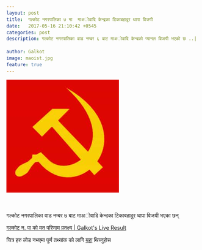 ```yaml
---
layout: post
title:  गल्कोट नगरपालिका ७ मा  माअाेवादि केन्द्रका टिकाबहादुर थापा विजयी
date:   2017-05-16 21:10:42 +0545
categories: post
description: गल्कोट नगरपालिका वाड नम्बर ६ बाट माअाेवादि केन्दको प्यानल विजयी भएको छ ..| Galkot Municipality News, Khabar, Information, Election, Local 

author: Galkot
image: maoist.jpg
feature: true
---
```


<img src="maoist.jpg" alt="cpn">
<br>


<br><br>
गल्कोट नगरपालिका वाड नम्बर ७ बाट माअाेवादि केन्दका  टिकाबहादुर थापा विजयी भएका छन् 

<a href="/election"> गल्कोट न. पा को मत परिणाम प्रतक्ष्य | Galkot's Live Result</a>

चित्र हरु लोड नभएमा पूर्ण तथ्यांक को लागि <a href="/election">यहा</a> थिच्नुहोस  

